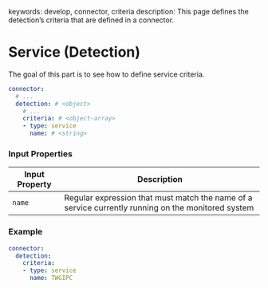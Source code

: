 keywords: develop, connector, criteria
description: This page defines the detection’s criteria that are defined in a connector.

# Service (Detection)

The goal of this part is to see how to define service criteria.

```yaml
connector:
  # ...
  detection: # <object>
    # ...
    criteria: # <object-array>
    - type: service
      name: # <string>
```

### Input Properties

| Input Property | Description |
| -------------- | ----------- |
| `name` | Regular expression that must match the name of a service currently running on the monitored system |

### Example

```yaml
connector:
  detection:
    criteria:
    - type: service
      name: TWGIPC
```
